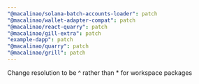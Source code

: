 ```yaml
---
"@macalinao/solana-batch-accounts-loader": patch
"@macalinao/wallet-adapter-compat": patch
"@macalinao/react-quarry": patch
"@macalinao/gill-extra": patch
"example-dapp": patch
"@macalinao/quarry": patch
"@macalinao/grill": patch
---
```


Change resolution to be ^ rather than \* for workspace packages
